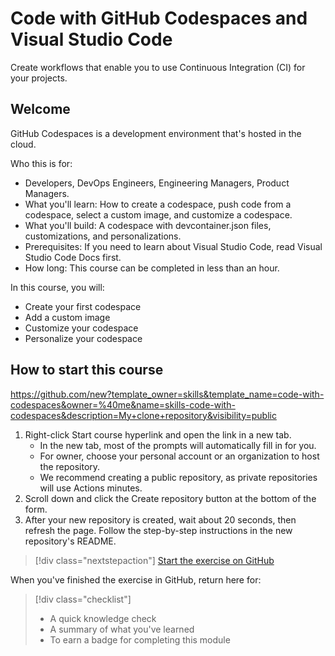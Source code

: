 # Code with GitHub Codespaces and Visual Studio Code
Create workflows that enable you to use Continuous Integration (CI) for your projects.

## Welcome
GitHub Codespaces is a development environment that's hosted in the cloud.

Who this is for: 

- Developers, DevOps Engineers, Engineering Managers, Product Managers.
- What you'll learn: How to create a codespace, push code from a codespace, select a custom image, and customize a codespace.
- What you'll build: A codespace with devcontainer.json files, customizations, and personalizations.
- Prerequisites: If you need to learn about Visual Studio Code, read Visual Studio Code Docs first.
- How long: This course can be completed in less than an hour.

In this course, you will:
- Create your first codespace
- Add a custom image
- Customize your codespace
- Personalize your codespace

## How to start this course

https://github.com/new?template_owner=skills&template_name=code-with-codespaces&owner=%40me&name=skills-code-with-codespaces&description=My+clone+repository&visibility=public

1. Right-click Start course hyperlink and open the link in a new tab.
   - In the new tab, most of the prompts will automatically fill in for you.
   - For owner, choose your personal account or an organization to host the repository.
   - We recommend creating a public repository, as private repositories will use Actions minutes.
2. Scroll down and click the Create repository button at the bottom of the form.
3. After your new repository is created, wait about 20 seconds, then refresh the page. Follow the step-by-step instructions in the new repository's README.

> [!div class="nextstepaction"]
> [Start the exercise on GitHub](https://github.com/skills/code-with-codespaces)

When you've finished the exercise in GitHub, return here for:

> [!div class="checklist"]
> * A quick knowledge check 
> * A summary of what you've learned
> * To earn a badge for completing this module
